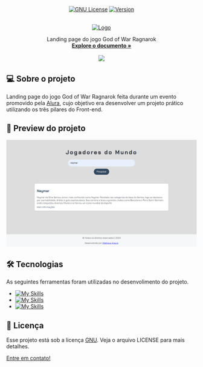 <div align="center">

[![GNU License][license-shield]][license-url]
[![Version][version-shield]][version-shield]

</div>

<br />
<div align="center">
    <a href="https://github.com/Mtheuxa/God-Of-War-Ragnarok">
    <img src="img/logo.png" alt="Logo" />
  </a>

  <p align="center">
   Landing page do jogo God of War Ragnarok
    <br />
    <a href="https://github.com/Mtheuxa/God-Of-War-Ragnarok"><strong>Explore o documento »</strong></a>
    <br />
    <br />
    <img src="https://img.shields.io/github/followers/Mtheuxa?style=social" />
  </p>
</div>

## 💻 Sobre o projeto

Landing page do jogo God of War Ragnarok feita durante um evento promovido pela [Alura][Alura], cujo objetivo era desenvolver um projeto prático utilizando os três pilares do Front-end.

## 🔎 Preview do projeto

[![Preview do projeto][preview]](#🔎-preview-do-projeto)

## 🛠 Tecnologias

As seguintes ferramentas foram utilizadas no desenvolimento do projeto.

* [![My Skills](https://skillicons.dev/icons?i=html)](https://skillicons.dev)
* [![My Skills](https://skillicons.dev/icons?i=css)](https://skillicons.dev)
* [![My Skills](https://skillicons.dev/icons?i=js)](https://skillicons.dev)



## 📝 Licença

Esse projeto está sob a licença [GNU][license-url]. Veja o arquivo LICENSE para mais detalhes.

[Entre em contato!][linkedin]

<!-- LINKS E IMAGENS -->

[linkedin]: https://www.linkedin.com/in/matheus-araujo-26b01131a/

[preview]: ./img/preview.png

[license-shield]: https://img.shields.io/badge/LICENSE-GNU-green?style=for-the-badge
[license-url]: ./LICENSE

[version-shield]: https://img.shields.io/badge/VERSION-3.0.1-dc3545?style=for-the-badge

[Alura]: https://www.alura.com.br/cursos-online-front-end

[html]: https://img.shields.io/badge/HTML-239120?style=for-the-badge&logo=html5&logoColor=orange
[html-url]: https://developer.mozilla.org/en-US/docs/Web/HTML

[css]: https://img.shields.io/badge/-CSS-blue?style=for-the-badge&logo=css3&logoColor=white
[css-url]: https://www.w3.org/Style/CSS/Overview.en.html

[javascript]: https://img.shields.io/badge/JavaScript-323330?style=for-the-badge&logo=javascript&logoColor=F7DF1E
[javascript-url]: https://developer.mozilla.org/en-US/docs/Web/JavaScript
